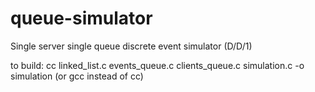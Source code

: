 # queue-simulator
Single server single queue discrete event simulator (D/D/1)

to build: cc linked_list.c events_queue.c clients_queue.c simulation.c -o simulation (or gcc instead of cc)
